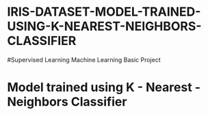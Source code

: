 # IRIS-DATASET-MODEL-TRAINED-USING-K-NEAREST-NEIGHBORS-CLASSIFIER
#Supervised Learning Machine Learning Basic Project 
# Model trained using K - Nearest - Neighbors Classifier
